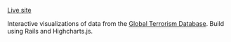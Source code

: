 [Live site][live]

Interactive visualizations of data from the [Global Terrorism Database][GTD]. Build using Rails and Highcharts.js.

[live]: https://gtd-visualizations.herokuapp.com/
[GTD]: http://www.start.umd.edu/gtd/
